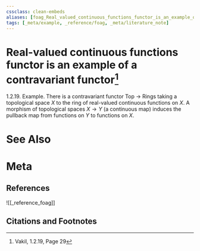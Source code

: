 ```yaml
---
cssclass: clean-embeds
aliases: [foag_Real_valued_continuous_functions_functor_is_an_example_of_a_contravariant_functor]
tags: [_meta/example, _reference/foag, _meta/literature_note]
---
```

# Real-valued continuous functions functor is an example of a contravariant functor[^1]
1.2.19. Example. There is a contravariant functor Top $\rightarrow$ Rings taking a topological space $X$ to the ring of real-valued continuous functions on $X$. A morphism of topological spaces $X \rightarrow Y$ (a continuous map) induces the pullback map from functions on $Y$ to functions on $X$.


# See Also

# Meta
## References
![[_reference_foag]]


## Citations and Footnotes
[^1]: Vakil,  1.2.19, Page 29